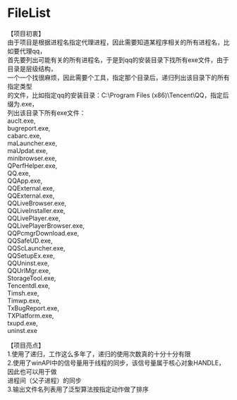 # FileList   
【项目初衷】     
由于项目是根据进程名指定代理进程，因此需要知道某程序相关的所有进程名，比如要代理qq，     
首先要列出可能有关的所有进程名，于是到qq的安装目录下找所有exe文件，由于目录是层级结构，     
一个一个找很麻烦，因此需要个工具，指定那个目录后，递归列出该目录下的所有指定类型      
的文件，比如指定qq的安装目录：C:\Program Files (x86)\Tencent\QQ，指定后缀为.exe，   
列出该目录下所有exe文件：     
auclt.exe,   
bugreport.exe,  
cabarc.exe,  
maLauncher.exe,  
maUpdat.exe,  
minibrowser.exe,  
QPerfHelper.exe,  
QQ.exe,  
QQApp.exe,  
QQExternal.exe,  
QQExternal.exe,  
QQLiveBrowser.exe,  
QQLiveInstaller.exe,  
QQLivePlayer.exe,  
QQLivePlayerBrowser.exe,  
QQPcmgrDownload.exe,  
QQSafeUD.exe,  
QQScLauncher.exe,  
QQSetupEx.exe,  
QQUninst.exe,  
QQUrlMgr.exe,  
StorageTool.exe,  
Tencentdl.exe,  
Timsh.exe,  
Timwp.exe,  
TxBugReport.exe,  
TXPlatform.exe,  
txupd.exe,  
uninst.exe  

【项目亮点】  
1.使用了递归，工作这么多年了，递归的使用次数真的十分十分有限    
2.使用了winAPI中的信号量用于线程的同步，该信号量属于核心对象HANDLE，因此也可以用于做    
进程间（父子进程）的同步   
3.输出文件名列表用了泛型算法按指定动作做了排序  
